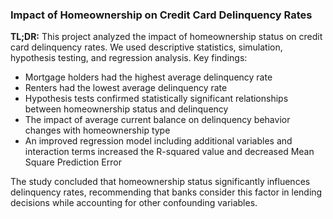 ### Impact of Homeownership on Credit Card Delinquency Rates
**TL;DR:** This project analyzed the impact of homeownership status on credit card delinquency rates. We used descriptive statistics, simulation, hypothesis testing, and regression analysis. Key findings:

- Mortgage holders had the highest average delinquency rate
- Renters had the lowest average delinquency rate
- Hypothesis tests confirmed statistically significant relationships between homeownership status and delinquency
- The impact of average current balance on delinquency behavior changes with homeownership type
- An improved regression model including additional variables and interaction terms increased the R-squared value and decreased Mean Square Prediction Error

The study concluded that homeownership status significantly influences delinquency rates, recommending that banks consider this factor in lending decisions while accounting for other confounding variables.
